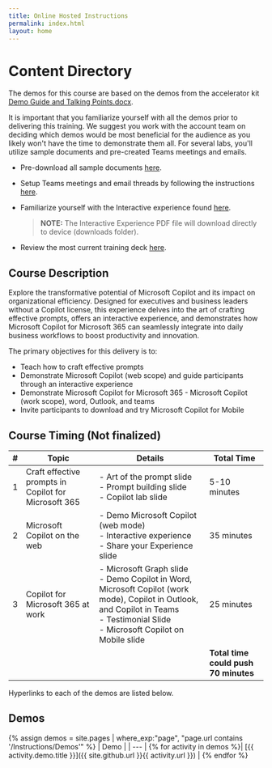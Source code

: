 ```yaml
---
title: Online Hosted Instructions
permalink: index.html
layout: home
---
```


# Content Directory

The demos for this course are based on the demos from the accelerator kit [Demo Guide and Talking Points.docx](https://microsoft.seismic.com/Link/Content/DCJC9CXBThjcFGfJjJXMQ2jXqfCG).

It is important that you familiarize yourself with all the demos prior to delivering this training. We suggest you work with the account team on deciding which demos would be most beneficial for the audience as you likely won't have the time to demonstrate them all. For several labs, you'll utilize sample documents and pre-created Teams meetings and emails.

- Pre-download all sample documents [here](https://github.com/MicrosoftLearning/MS-4012-Microsoft-Copilot-Unlocked/tree/master/Resourcefiles).
- Setup Teams meetings and email threads by following the instructions [here](https://microsoft.seismic.com/Link/Content/DCFPQWmT2DMXC8WJjgjP4H44GWXG).
- Familiarize yourself with the Interactive experience found [here](https://github.com/MicrosoftLearning/MS-4012-Microsoft-Copilot-Unlocked/raw/master/Resourcefiles/MS-4012_interactive_experience.pdf).

    > **NOTE:** The Interactive Experience PDF file will download directly to device (downloads folder).

- Review the most current training deck [here](https://github.com/MicrosoftLearning/MS-4012-Microsoft-Copilot-Unlocked/raw/master/Resourcefiles/MS-4012-ENU-PowerPoint.pptx).

## Course Description

Explore the transformative potential of Microsoft Copilot and its impact on organizational efficiency. Designed for executives and business leaders without a Copilot license, this experience delves into the art of crafting effective prompts, offers an interactive experience, and demonstrates how Microsoft Copilot for Microsoft 365 can seamlessly integrate into daily business workflows to boost productivity and innovation.

The primary objectives for this delivery is to:

- Teach how to craft effective prompts
- Demonstrate Microsoft Copilot (web scope) and guide participants through an interactive experience
- Demonstrate Microsoft Copilot for Microsoft 365 - Microsoft Copilot (work scope), word, Outlook, and teams
- Invite participants to download and try Microsoft Copilot for Mobile

## Course Timing (Not finalized) 

| # | Topic                                 | Details                                                                                          | Total Time      |
|---|---------------------------------------|--------------------------------------------------------------------------------------------------|-----------------|
| 1 | Craft effective prompts in Copilot for Microsoft 365 | - Art of the prompt slide <br> - Prompt building slide <br> - Copilot lab slide | 5-10 minutes    |
| 2 | Microsoft Copilot on the web          | - Demo Microsoft Copilot (web mode) <br> - Interactive experience  <br> - Share your Experience slide | 35 minutes      |
| 3 | Copilot for Microsoft 365 at work     | - Microsoft Graph slide <br> - Demo Copilot in Word, Microsoft Copilot (work mode), Copilot in Outlook, and Copilot in Teams <br> - Testimonial Slide <br> - Microsoft Copilot on Mobile slide | 25 minutes      |
|   |                                       |                                                                                                  | **Total time could push 70 minutes** |


Hyperlinks to each of the demos are listed below.

## Demos

{% assign demos = site.pages | where_exp:"page", "page.url contains '/Instructions/Demos'" %}
| Demo |
| --- |
{% for activity in demos  %}| [{{ activity.demo.title }}]({{ site.github.url }}{{ activity.url }}) |
{% endfor %}

